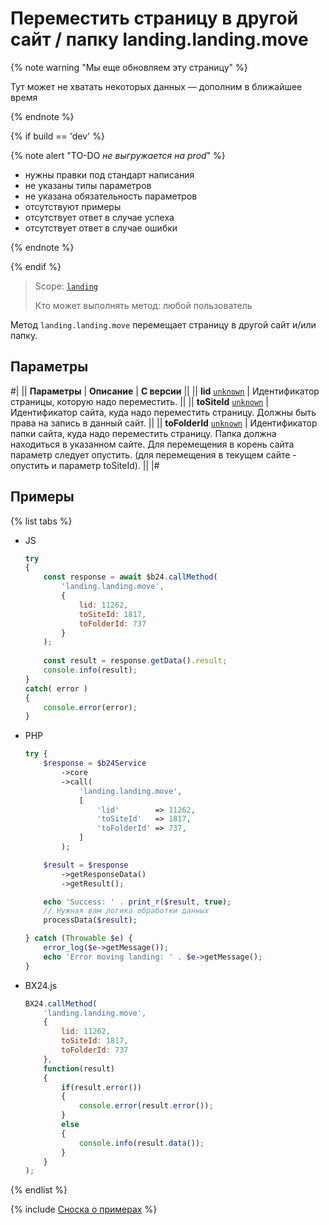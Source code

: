 # Переместить страницу в другой сайт / папку landing.landing.move

{% note warning "Мы еще обновляем эту страницу" %}

Тут может не хватать некоторых данных — дополним в ближайшее время

{% endnote %}

{% if build == 'dev' %}

{% note alert "TO-DO _не выгружается на prod_" %}

- нужны правки под стандарт написания
- не указаны типы параметров
- не указана обязательность параметров
- отсутствуют примеры
- отсутствует ответ в случае успеха
- отсутствует ответ в случае ошибки

{% endnote %}

{% endif %}

> Scope: [`landing`](../../../scopes/permissions.md)
>
> Кто может выполнять метод: любой пользователь

Метод `landing.landing.move` перемещает страницу в другой сайт и/или папку.

## Параметры

#|
|| **Параметры** | **Описание** | **С версии** ||
|| **lid**
[`unknown`](../../../data-types.md) | Идентификатор страницы, которую надо переместить. ||
|| **toSiteId**
[`unknown`](../../../data-types.md) | Идентификатор сайта, куда надо переместить страницу. Должны быть права на запись в данный сайт. ||
|| **toFolderId**
[`unknown`](../../../data-types.md) | Идентификатор папки сайта, куда надо переместить страницу. Папка должна находиться в указанном сайте. Для перемещения в корень сайта параметр следует опустить. (для перемещения в текущем сайте - опустить и параметр toSiteId). ||
|#

## Примеры

{% list tabs %}

- JS


    ```js
    try
    {
    	const response = await $b24.callMethod(
    		'landing.landing.move',
    		{
    			lid: 11262,
    			toSiteId: 1817,
    			toFolderId: 737
    		}
    	);
    	
    	const result = response.getData().result;
    	console.info(result);
    }
    catch( error )
    {
    	console.error(error);
    }
    ```

- PHP


    ```php
    try {
        $response = $b24Service
            ->core
            ->call(
                'landing.landing.move',
                [
                    'lid'        => 11262,
                    'toSiteId'   => 1817,
                    'toFolderId' => 737,
                ]
            );
    
        $result = $response
            ->getResponseData()
            ->getResult();
    
        echo 'Success: ' . print_r($result, true);
        // Нужная вам логика обработки данных
        processData($result);
    
    } catch (Throwable $e) {
        error_log($e->getMessage());
        echo 'Error moving landing: ' . $e->getMessage();
    }
    ```

- BX24.js

    ```js
    BX24.callMethod(
        'landing.landing.move',
        {
            lid: 11262,
            toSiteId: 1817,
            toFolderId: 737
        },
        function(result)
        {
            if(result.error())
            {
                console.error(result.error());
            }
            else
            {
                console.info(result.data());
            }
        }
    );
    ```

{% endlist %}

{% include [Сноска о примерах](../../../../_includes/examples.md) %}